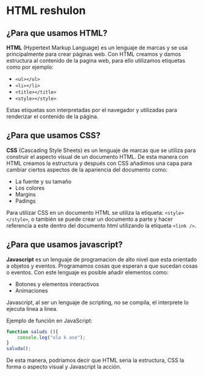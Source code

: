 # HTML reshulon

## ¿Para que usamos HTML?

**HTML** (Hypertext Markup Language) es un lenguaje de marcas y se usa principalmente para crear páginas web. Con HTML creamos y damos estructura al contenido de la pagina web, para ello utilizamos etiquetas como por ejemplo:

* ```<ul></ul>``` 
* ```<li></li>``` 
* ```<title></title>``` 
* ```<style></style>```

Estas etiquetas son interpretadas por el navegador y utilizadas para renderizar el contenido de la página.


## ¿Para que usamos CSS?

**CSS** (Cascading Style Sheets) es un lenguaje de marcas que se utiliza para construir el aspecto visual de un documento HTML. De esta manera con HTML creamos la estructura y después con CSS añadimos una capa para cambiar ciertos aspectos de la apariencia del documento
como:

* La fuente y su tamaño
* Los colores
* Margins
* Padings 

Para utilizar CSS en un documento HTML se utiliza la etiqueta: ```<style></style>```, o también se puede crear un documento a parte y hacer referencia a este dentro del documento html utilizando la etiqueta  ```<link />```.


## ¿Para que usamos javascript?

**Javascript** es un lenguaje de programacion de alto nivel que esta orientado a objetos y eventos. Programamos cosas que esperan a que sucedan cosas o eventos. Con este lenguaje es posible añadir elementos como:

* Botones y elementos interactivos
* Animaciones 

Javascript, al ser un lenguaje de scripting, no se compila, el interprete lo ejecuta linea a linea.

Ejemplo de función en JavaScript:

```js
function saluds (){
	console.log("ola k ase");
}
saluda();	
```

De esta manera, podriamos decir que HTML seria la estructura, CSS la forma o aspecto visual y Javascript la acción.
